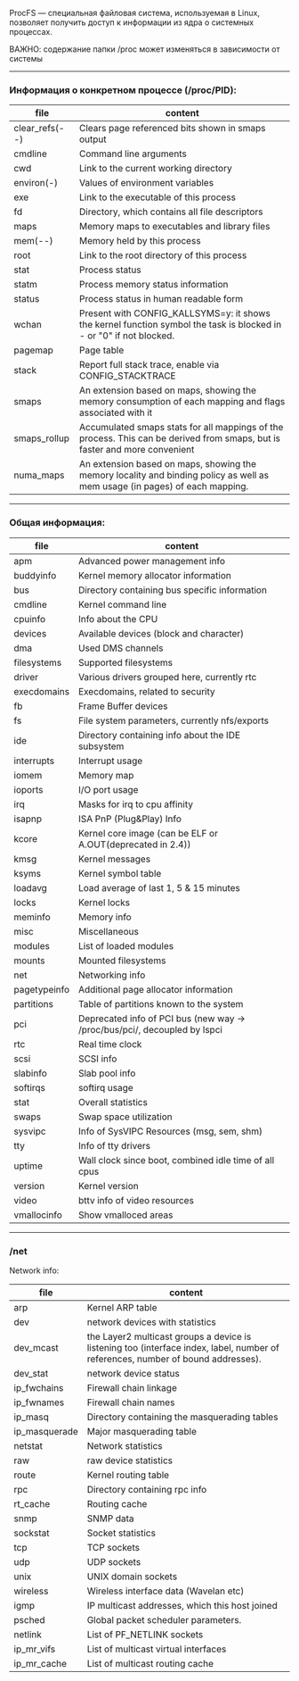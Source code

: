 ProcFS — специальная файловая система, используемая в Linux, позволяет получить доступ к информации из ядра о системных процессах.

ВАЖНО: содержание папки /proc может изменяться в зависимости от системы

****
### Информация о конкретном процессе (/proc/PID):
| file | content |
| ---- | ------- |
clear_refs(--) | Clears page referenced bits shown in smaps output 
cmdline         |Command line arguments
cwd             |Link to the current working directory
environ(-)      |Values of environment variables
exe             |Link to the executable of this process
fd              |Directory, which contains all file descriptors
maps            |Memory maps to executables and library files
mem(--)         |Memory held by this process
root            |Link to the root directory of this process
stat            |Process status
statm           |Process memory status information
status          |Process status in human readable form
wchan           |Present with CONFIG_KALLSYMS=y: it shows the kernel function symbol the task is blocked in - or "0" if not blocked.
pagemap         |Page table
stack           |Report full stack trace, enable via CONFIG_STACKTRACE
smaps           |An extension based on maps, showing the memory consumption of each mapping and flags associated with it
smaps_rollup    |Accumulated smaps stats for all mappings of the process.  This can be derived from smaps, but is faster and more convenient
numa_maps       |An extension based on maps, showing the memory locality and binding policy as well as mem usage (in pages) of each mapping.

****

### Общая информация:

| file | content |
| ---- | ------- |
apm | Advanced power management info  
buddyinfo|Kernel memory allocator information
bus |Directory containing bus specific information
cmdline|Kernel command line 
cpuinfo|Info about the CPU
devices|Available devices (block and character) 
dma | Used DMS channels 
filesystems|Supported filesystems
driver|Various drivers grouped here, currently rtc
execdomains|Execdomains, related to security
fb|Frame Buffer devices
fs|File system parameters, currently nfs/exports
ide|Directory containing info about the IDE subsystem
interrupts|Interrupt usage 
iomem|Memory map
ioports|I/O port usage 
irq|Masks for irq to cpu affinity
isapnp |ISA PnP (Plug&Play) Info
kcore|Kernel core image (can be ELF or A.OUT(deprecated in 2.4))
kmsg|Kernel messages 
ksyms|Kernel symbol table  
loadavg|Load average of last 1, 5 & 15 minutes 
locks|Kernel locks
meminfo|Memory info
misc |Miscellaneous 
modules|List of loaded modules 
mounts|Mounted filesystems  
net |Networking info
pagetypeinfo|Additional page allocator information
partitions|Table of partitions known to the system 
pci|Deprecated info of PCI bus (new way → /proc/bus/pci/, decoupled by lspci
rtc|Real time clock 
scsi |SCSI info
slabinfo    |Slab pool info  
softirqs|softirq usage
stat|Overall statistics 
swaps |Swap space utilization 
sysvipc|Info of SysVIPC Resources (msg, sem, shm)
tty|Info of tty drivers
uptime|Wall clock since boot, combined idle time of all cpus
version|Kernel version
video|bttv info of video resources
vmallocinfo|Show vmalloced areas

****

### /net

Network info:

| file | content |
| ---- | ------- |
arp|Kernel  ARP table
dev|network devices with statistics 
dev_mcast |the Layer2 multicast groups a device is listening too (interface index, label, number of references, number of bound addresses). 
dev_stat|network device status 
ip_fwchains|Firewall chain linkage
ip_fwnames|Firewall chain names 
ip_masq |Directory containing the masquerading tables  
ip_masquerade|Major masquerading table
netstat |Network statistics 
raw |raw device statistics 
route|Kernel routing table 
rpc|Directory containing rpc info
rt_cache |Routing cache 
snmp |SNMP data 
sockstat|Socket statistics 
tcp |TCP  sockets 
udp|UDP sockets
unix|UNIX domain sockets 
wireless|Wireless interface data (Wavelan etc)   
igmp |IP multicast addresses, which this host joined  
psched |Global packet scheduler parameters.  
netlink|List of PF_NETLINK sockets  
ip_mr_vifs|List of multicast virtual interfaces  
ip_mr_cache|List of multicast routing cache 
